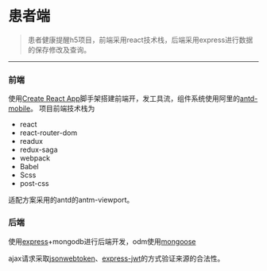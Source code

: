 # 患者端
> 患者健康提醒h5项目，前端采用react技术栈，后端采用express进行数据的保存修改及查询。

- - - 

### 前端
使用[Create React App](https://github.com/facebookincubator/create-react-app)脚手架搭建前端开，发工具流，组件系统使用阿里的[antd-mobile](https://mobile.ant.design/index-cn)。
项目前端技术栈为
- react
- react-router-dom
- readux
- redux-saga
- webpack
- Babel
- Scss
- post-css

适配方案采用的antd的antm-viewport。

### 后端
使用[express](http://www.expressjs.com.cn/)+mongodb进行后端开发，odm使用[mongoose](http://www.nodeclass.com/api/mongoose.html)

ajax请求采取[jsonwebtoken](https://github.com/auth0/node-jsonwebtoken)、[express-jwt](https://github.com/auth0/express-jwt)的方式验证来源的合法性。
